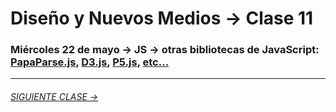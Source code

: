 # Diseño y Nuevos Medios → Clase 11  

### Miércoles 22 de mayo → JS → otras bibliotecas de JavaScript: [PapaParse.js](https://www.papaparse.com/), [D3.js](https://d3js.org/), [P5.js](https://p5js.org/es/), [etc…](https://www.javascripting.com/)


- - - - - - - 

###### [SIGUIENTE CLASE →](https://github.com/profesorfaco/dno037-2019/tree/gh-pages/clase-12)
